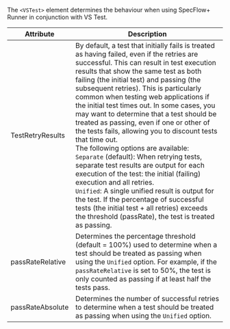 The `<VSTest>` element determines the behaviour when using SpecFlow+ Runner in conjunction with VS Test.


|Attribute         |Description|
|------------------|-----------|
|TestRetryResults  |By default, a test that initially fails is treated as having failed, even if the retries are successful. This can result in test execution results that show the same test as both failing (the initial test) and passing (the subsequent retries). This is particularly common when testing web applications if the initial test times out. In some cases, you may want to determine that a test should be treated as passing, even if one or other of the tests fails, allowing you to discount tests that time out.<br>The following options are available:<br>`Separate` (default): When retrying tests, separate test results are output for each execution of the test: the initial (failing) execution and all retries.<br>`Unified`: A single unified result is output for the test. If the percentage of successful tests (the initial test + all retries) exceeds the threshold (passRate), the test is treated as passing.|
|passRateRelative| Determines the percentage threshold (default = 100%) used to determine when a test should be treated as passing when using the `Unified` option. For example, if the `passRateRelative` is set to 50%, the test is only counted as passing if at least half the tests pass.|
|passRateAbsolute| Determines the number of successful retries to determine when a test should be treated as passing when using the `Unified` option. |

